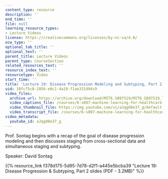 ```yaml
---
content_type: resource
description: ''
end_time: ''
file: null
learning_resource_types:
- Lecture Videos
license: https://creativecommons.org/licenses/by-nc-sa/4.0/
ocw_type: ''
optional_tab_title: ''
optional_text: ''
parent_title: Lecture Videos
parent_type: CourseSection
related_resources_text: ''
resource_index_text: ''
resourcetype: Video
start_time: ''
title: 'Lecture 19: Disease Progression Modeling and Subtyping, Part 2'
uid: 10fc75c8-1056-e0c1-4a19-f1ae331d94c9
video_files:
  archive_url: https://archive.org/download/MIT6.S897S19/MIT6_S897S19_lec19_300k.mp4
  video_captions_file: /courses/6-s897-machine-learning-for-healthcare-spring-2019/57241b354ece57e882670370cf1e79d8_aJqgO8e37_g.vtt
  video_thumbnail_file: https://img.youtube.com/vi/aJqgO8e37_g/default.jpg
  video_transcript_file: /courses/6-s897-machine-learning-for-healthcare-spring-2019/ce66a66ea74b35a208417cb884f4c2bd_aJqgO8e37_g.pdf
video_metadata:
  youtube_id: aJqgO8e37_g
---
```


Prof. Sontag begins with a recap of the goal of disease progression modeling and then discusses staging from cross-sectional data and simultaneous staging and subtyping.

Speaker: David Sontag

{{% resource_link f378d175-5d95-7d78-d2f1-a445e5bcba39 "Lecture 19: Disease Progression & Subtyping, Part 2 slides (PDF - 3.2MB)" %}}

